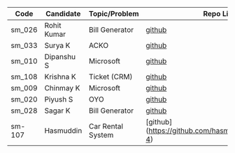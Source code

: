 | Code   | Candidate   | Topic/Problem       | Repo Link                                                                    |
| ------ | ----------- | ------------------- | ---------------------------------------------------------------------------- |
| sm_026 | Rohit Kumar | Bill Generator      | [github](https://github.com/rohit1234990/bill_generator)                     |
| sm_033 | Surya K     | ACKO                | [github](https://github.com/suryakh/masai-week8)                             |
| sm_010 | Dipanshu S  | Microsoft           | [github](https://github.com/dipanshusabharwal/masai-sprint-4)                |
| sm_108 | Krishna K   | Ticket (CRM)        | [github](https://github.com/krishna7860/Masai-sprint-4)                      |  
| sm_009 | Chinmay K   | Microsoft           | [github](https://github.com/chinmaykude/masai-sprint-4)                      |
| sm_020 | Piyush S    | OYO                 | [github](https://github.com/piush2611/masai-sprint-4)                        |
| sm_028 | Sagar K     | Bill Generator      | [github](https://github.com/sagarkadu16/masai-sprint-4)                      |
| sm-107 | Hasmuddin   | Car Rental System   | [github] (https://github.com/hasmuddinansari/sprint-4)			    |
						
